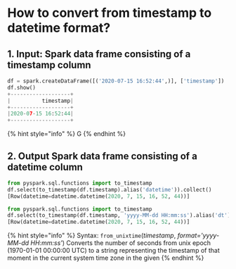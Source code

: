 # How to convert from timestamp to datetime format?

## 1.  Input:  Spark data frame consisting of a timestamp column 

```python
df = spark.createDataFrame([('2020-07-15 16:52:44',)], ['timestamp'])
df.show()
+-------------------+
|          timestamp|
+-------------------+
|2020-07-15 16:52:44|
+-------------------+
```

{% hint style="info" %}
G
{% endhint %}

## 2.  Output Spark data frame consisting of a datetime column 

```python
from pyspark.sql.functions import to_timestamp
df.select(to_timestamp(df.timestamp).alias('datetime')).collect()
[Row(datetime=datetime.datetime(2020, 7, 15, 16, 52, 44))]

from pyspark.sql.functions import to_timestamp
df.select(to_timestamp(df.timestamp, 'yyyy-MM-dd HH:mm:ss').alias('dt')).collect()
[Row(datetime=datetime.datetime(2020, 7, 15, 16, 52, 44))]
```

{% hint style="info" %}
Syntax:  `from_unixtime`\(_timestamp_, _format='yyyy-MM-dd HH:mm:ss'_\)                             Converts the number of seconds from unix epoch \(1970-01-01 00:00:00 UTC\) to a string representing the timestamp of that moment in the current system time zone in the given 
{% endhint %}

